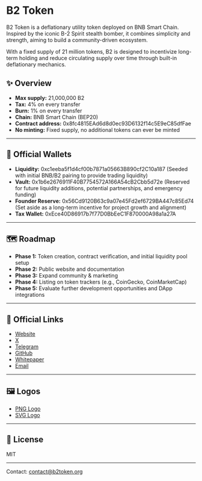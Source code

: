 # B2 Token

B2 Token is a deflationary utility token deployed on BNB Smart Chain. Inspired by the iconic B-2 Spirit stealth bomber, it combines simplicity and strength, aiming to build a community-driven ecosystem.

With a fixed supply of 21 million tokens, B2 is designed to incentivize long-term holding and reduce circulating supply over time through built-in deflationary mechanics.

## ✨ Overview

- **Max supply:** 21,000,000 B2
- **Tax:** 4% on every transfer
- **Burn:** 1% on every transfer
- **Chain:** BNB Smart Chain (BEP20)
- **Contract address:** 0x8fc4815EAd6d8d0ec93D6132f14c5E9eC85dfFae
- **No minting:** Fixed supply, no additional tokens can ever be minted

---

## 💼 Official Wallets

- **Liquidity:** 0xc1eeba5f1d4cf00b7871a05663B890cf2C10a187 (Seeded with initial BNB/B2 pairing to provide trading liquidity)
- **Vault:** 0x1b6e2676911F40B7754572A166A54cB2Cbb5d72e (Reserved for future liquidity additions, potential partnerships, and emergency funding)
- **Founder Reserve:** 0x56Cd9120B63c9a07e45Fd2ef6729BA447c85Ed74 (Set aside as a long-term incentive for project growth and alignment)
- **Tax Wallet:** 0xEce40D86917b7f77D0BbEeC1F870000A98a1a27A
---

## 🗺 Roadmap

- **Phase 1:** Token creation, contract verification, and initial liquidity pool setup
- **Phase 2:** Public website and documentation
- **Phase 3:** Expand community & marketing
- **Phase 4:** Listing on token trackers (e.g., CoinGecko, CoinMarketCap)
- **Phase 5:** Evaluate further development opportunities and DApp integrations

---

## 🔗 Official Links

- [Website](https://b2token.org)
- [X](https://x.com/b2token)
- [Telegram](https://t.me/b2token)
- [GitHub](https://github.com/B2-Token/B2T)
- [Whitepaper](https://github.com/B2-Token/B2T/blob/main/docs/B2T_Whitepaper.pdf)
- [Email](mailto:contact@b2token.org)

---

## 🖼 Logos

- [PNG Logo](https://raw.githubusercontent.com/B2-Token/b2token-assets/main/B2T_logo.png)
- [SVG Logo](https://raw.githubusercontent.com/B2-Token/b2token-assets/refs/heads/main/B2T_Logo.svg)

---

## 📄 License

MIT

---

Contact: contact@b2token.org

